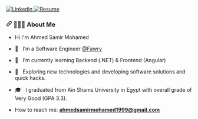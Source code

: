 


<p dir="auto">
  <a href="https://www.linkedin.com/in/ahmed-samir-752957194/" rel="nofollow">
   <img src="https://camo.githubusercontent.com/6dc9828248fb64760c234f5b24c275a4912e9bb546c281d0c8e67cecb3381669/68747470733a2f2f696d672e736869656c64732e696f2f62616467652f2d4c696e6b6564496e2d626c75653f7374796c653d666c6174266c6f676f3d4c696e6b6564696e266c6f676f436f6c6f723d7768697465" alt="Linkedin" data-canonical-src="https://img.shields.io/badge/-LinkedIn-blue?style=flat&amp;logo=Linkedin&amp;logoColor=white" style="max-width: 100%;">
  </a>
<a href="https://drive.google.com/file/d/1aie8qU8uU-N2dvXfgt_-dVQlT4YgJeVh/view?usp=sharing" rel="nofollow">
  <img src="https://camo.githubusercontent.com/f80842c18fd0055d7bd52ca90c58d42558b9ec1cd0907e3175ba9483bf1123ea/68747470733a2f2f696d672e736869656c64732e696f2f62616467652f526573756d652d253343434f4c4f522533452e737667" alt="Resume" data-canonical-src="https://img.shields.io/badge/Resume-%3CCOLOR%3E.svg" style="max-width: 100%;"></a>
</p>

<h3 dir="auto"><a id="user-content---about-me-" class="anchor" aria-hidden="true" href="#--about-me-"><svg class="octicon octicon-link" viewBox="0 0 16 16" version="1.1" width="16" height="16" aria-hidden="true"><path fill-rule="evenodd" d="M7.775 3.275a.75.75 0 001.06 1.06l1.25-1.25a2 2 0 112.83 2.83l-2.5 2.5a2 2 0 01-2.83 0 .75.75 0 00-1.06 1.06 3.5 3.5 0 004.95 0l2.5-2.5a3.5 3.5 0 00-4.95-4.95l-1.25 1.25zm-4.69 9.64a2 2 0 010-2.83l2.5-2.5a2 2 0 012.83 0 .75.75 0 001.06-1.06 3.5 3.5 0 00-4.95 0l-2.5 2.5a3.5 3.5 0 004.95 4.95l1.25-1.25a.75.75 0 00-1.06-1.06l-1.25 1.25a2 2 0 01-2.83 0z"></path></svg></a> 👨🏻‍💻 About Me </h3>

<ul dir="auto">
<li>
<p dir="auto">Hi I'm Ahmed Samir Mohamed</p>
</li>
<li>
<p dir="auto"><g-emoji class="g-emoji" alias="briefcase" fallback-src="https://github.githubassets.com/images/icons/emoji/unicode/1f4bc.png">💼</g-emoji> &nbsp; I’m  a Software Engineer <a href="https://www.sabis.net/" rel="nofollow">@Fawry</a></p>
</li>
<li>
<p dir="auto"><g-emoji class="g-emoji" alias="telescope" fallback-src="https://github.githubassets.com/images/icons/emoji/unicode/1f52d.png">🔭</g-emoji> &nbsp; I’m currently learning Backend (.NET) &amp; Frontend (Angular)</p>
</li>
<li>
<p dir="auto"><g-emoji class="g-emoji" alias="thinking" fallback-src="https://github.githubassets.com/images/icons/emoji/unicode/1f914.png">🤔</g-emoji> &nbsp; Exploring new technologies and developing software solutions and quick hacks.</p>
</li>
<li>
<p dir="auto"><g-emoji class="g-emoji" alias="mortar_board" fallback-src="https://github.githubassets.com/images/icons/emoji/unicode/1f393.png">🎓</g-emoji> &nbsp; I graduated from Ain Shams University in Egypt with overall grade of Very Good (GPA 3.3).</p>
</li>


<li>
<p dir="auto">How to reach me: <strong><a href="mailto:ahmedsamirmohamed999@gmail.com">ahmedsamirmohamed1999@gmail.com</a></strong>
&nbsp;</p>
<br>  
</li>
</ul>
